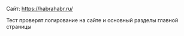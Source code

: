 Сайт: https://habrahabr.ru/

Тест проверят логирование на сайте и основный разделы главной страницы
